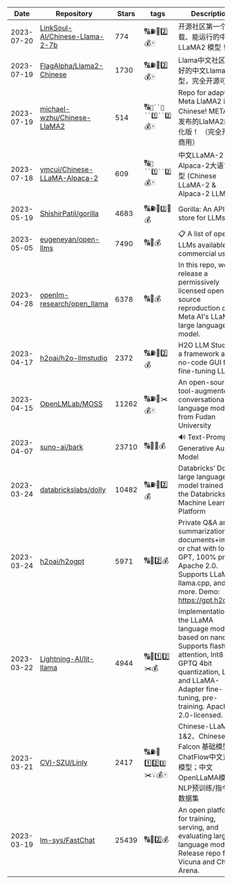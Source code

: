 | Date | Repository | Stars | tags |  Description  |
|------------|---------|-------|-------------|-------------|
| 2023-07-20 | [LinkSoul-AI/Chinese-Llama-2-7b](https://github.com/LinkSoul-AI/Chinese-Llama-2-7b) | 774 | 🔠⛽🚌2️⃣💰🀄 | 开源社区第一个能下载、能运行的中文 LLaMA2 模型！ |
| 2023-07-19 | [FlagAlpha/Llama2-Chinese](https://github.com/FlagAlpha/Llama2-Chinese) | 1730 | 🔠⛽🚌2️⃣💰🀄 | Llama中文社区，最好的中文Llama大模型，完全开源可商用 |
| 2023-07-19 | [michael-wzhu/Chinese-LlaMA2](https://github.com/michael-wzhu/Chinese-LlaMA2) | 514 | 🔠`🚌``🚕``1️⃣``2️⃣`💰🀄 | Repo for adapting Meta LlaMA2 in Chinese! META最新发布的LlaMA2的汉化版！ （完全开源可商用） |
| 2023-07-18 | [ymcui/Chinese-LLaMA-Alpaca-2](https://github.com/ymcui/Chinese-LLaMA-Alpaca-2) | 609 | 🔠`🚌``1️⃣``2️⃣`💰🀄 | 中文LLaMA-2 & Alpaca-2大语言模型 (Chinese LLaMA-2 & Alpaca-2 LLMs) |
| 2023-05-19 | [ShishirPatil/gorilla](https://github.com/ShishirPatil/gorilla) | 4683 | 🔠⛽🚌`2️⃣`🔨💰 | Gorilla: An API store for LLMs |
| 2023-05-05 | [eugeneyan/open-llms](https://github.com/eugeneyan/open-llms) | 7490 | 🔠📝💰 | 📋 A list of open LLMs available for commercial use. |
| 2023-04-28 | [openlm-research/open_llama](https://github.com/openlm-research/open_llama) | 6378 | 🔠🚌💰 | In this repo, we release a permissively licensed open source reproduction of Meta AI's LLaMA large language model. |
| 2023-04-17 | [h2oai/h2o-llmstudio](https://github.com/h2oai/h2o-llmstudio) | 2372 | 🔠⛽🚌2️⃣💰 | H2O LLM Studio - a framework and no-code GUI for fine-tuning LLMs |
| 2023-04-15 | [OpenLMLab/MOSS](https://github.com/OpenLMLab/MOSS) | 11262 | 🔠⛽🚌✂️💰🀄 | An open-source tool-augmented conversational language model from Fudan University |
| 2023-04-07 | [suno-ai/bark](https://github.com/suno-ai/bark) | 23710 | 🔠🎵🚌💰 | 🔊 Text-Prompted Generative Audio Model |
| 2023-03-24 | [databrickslabs/dolly](https://github.com/databrickslabs/dolly) | 10482 | 🔠⛽🚌2️⃣💰 | Databricks’ Dolly, a large language model trained on the Databricks Machine Learning Platform |
| 2023-03-24 | [h2oai/h2ogpt](https://github.com/h2oai/h2ogpt) | 5971 | 🔠🚌2️⃣💰 | Private Q&A and summarization of documents+images or chat with local GPT, 100% private, Apache 2.0. Supports LLaMa2, llama.cpp, and more. Demo: https://gpt.h2o.ai/ |
| 2023-03-22 | [Lightning-AI/lit-llama](https://github.com/Lightning-AI/lit-llama) | 4944 | 🔠🚌1️⃣2️⃣✂️💰 | Implementation of the LLaMA language model based on nanoGPT. Supports flash attention, Int8 and GPTQ 4bit quantization, LoRA and LLaMA-Adapter fine-tuning, pre-training. Apache 2.0-licensed. |
| 2023-03-21 | [CVI-SZU/Linly](https://github.com/CVI-SZU/Linly) | 2417 | 🔠⛽🚌1️⃣2️⃣`3️⃣`✂️💡💰🀄 | Chinese-LLaMA 1&2、Chinese-Falcon 基础模型；ChatFlow中文对话模型；中文OpenLLaMA模型；NLP预训练/指令微调数据集 |
| 2023-03-19 | [lm-sys/FastChat](https://github.com/lm-sys/FastChat) | 25439 | 🔠🚌2️⃣💰 | An open platform for training, serving, and evaluating large language models. Release repo for Vicuna and Chatbot Arena. |
